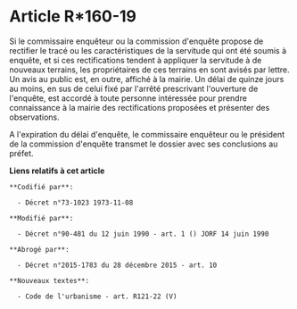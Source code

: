 # Article R*160-19

Si le commissaire enquêteur ou la commission d'enquête propose de rectifier le tracé ou les caractéristiques de la servitude
qui ont été soumis à enquête, et si ces rectifications tendent à appliquer la servitude à de nouveaux terrains, les
propriétaires de ces terrains en sont avisés par lettre. Un avis au public est, en outre, affiché à la mairie. Un délai de
quinze jours au moins, en sus de celui fixé par l'arrêté prescrivant l'ouverture de l'enquête, est accordé à toute personne
intéressée pour prendre connaissance à la mairie des rectifications proposées et présenter des observations.

A l'expiration du délai d'enquête, le commissaire enquêteur ou le président de la commission d'enquête transmet le dossier
avec ses conclusions au préfet.

**Liens relatifs à cet article**

	**Codifié par**:

	  - Décret n°73-1023 1973-11-08

	**Modifié par**:

	  - Décret n°90-481 du 12 juin 1990 - art. 1 () JORF 14 juin 1990

	**Abrogé par**:

	  - Décret n°2015-1783 du 28 décembre 2015 - art. 10

	**Nouveaux textes**:

	  - Code de l'urbanisme - art. R121-22 (V)
